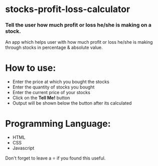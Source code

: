 # stocks-profit-loss-calculator
### Tell the user how much profit or loss he/she is making on a stock.
An app which helps user with how much profit or loss he/she is making through stocks in percentage & absolute value. 
<br />

# How to use:
 - Enter the price at which you bought the stocks
 - Enter the quantity of stocks you bought
 - Enter the current price of your stocks
 - Click on the **Tell Me!** button
 - Output will be shown below the button after its calculated

# Programming Language:
 - HTML
 - CSS
 - Javascript 

Don't forget to leave a ⭐ if you found this useful.

